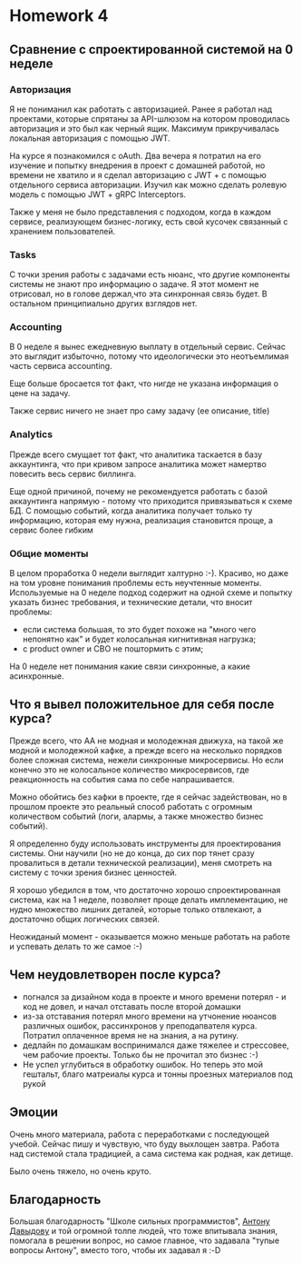 # Homework 4

## Сравнение с спроектированной системой на 0 неделе

### Авторизация

Я не пониманил как работать с авторизацией. Ранее я работал над проектами, которые спрятаны за API-шлюзом на котором проводилась авторизация и это был как черный ящик. Максимум прикручивалась локальная авторизация с помощью JWT.

На курсе я познакомился с oAuth. Два вечера я потратил на его изучение и попытку внедрения в проект с домашней работой, но времени не хватило и я сделал авторизацию с JWT + с помощью отдельного сервиса авторизации. Изучил как можно сделать ролевую модель с помощью JWT + gRPC Interceptors.

Также у меня не было представления с подходом, когда в каждом сервисе, реализующем бизнес-логику, есть свой кусочек связанный с хранением пользователей.

### Tasks

С точки зрения работы с задачами есть нюанс, что другие компоненты системы не знают про информацию о задаче. Я этот момент не отрисовал, но в голове держал,что эта синхронная связь будет. В остальном принципиально других взглядов нет.

### Accounting

В 0 неделе я вынес ежедневную выплату в отдельный сервис. Сейчас это выглядит избыточно, потому что идеологически это неотъемлимая часть сервиса accounting.

Еще больше бросается тот факт, что нигде не указана информация о цене на задачу.

Также сервис ничего не знает про саму задачу (ее описание, title)

### Analytics

Прежде всего смущает тот факт, что аналитика таскается в базу аккаунтинга, что при кривом запросе аналитика может намертво повесить весь сервис биллинга.

Еще одной причиной, почему не рекомендуется работать с базой аккаунтинга напрямую - потому что приходится привязываться к схеме БД. С помощью событий, когда аналитика получает только ту информацию, которая ему нужна, реализация становится проще, а сервис более гибким

### Общие моменты

В целом проработка 0 недели выглядит халтурно :-). Красиво, но даже на том уровне понимания проблемы есть неучтенные моменты. Используемые на 0 неделе подход содержит на одной схеме и попытку указать бизнес требования, и технические детали, что вносит проблемы:

- если система большая, то это будет похоже на "много чего непонятно как" и будет колосальная кигнитивная нагрузка;
- c product owner и CBO не поштормить с этим;

На 0 неделе нет понимания какие связи синхронные, а какие асинхронные.

## Что я вывел положительное для себя после курса?

Прежде всего, что АА не модная и молодежная движуха, на такой же модной и молодежной кафке, а прежде всего на несколько порядков более сложная система, нежели синхронные микросервисы. Но если конечно это не колосальное количество микросервисов, где реакционность на события сама по себе напрашивается.

Можно обойтись без кафки в проекте, где я сейчас задействован, но в прошлом проекте это реальный способ работать с огромным количеством событий (логи, алармы, а также множество бизнес событий).

Я определенно буду использовать инструменты для проектирования системы. Они научили (но не до конца, до сих пор тянет сразу провалиться в детали технической реализации), меня смотреть на систему с точки зрения бизнес ценностей.

Я хорошо убедился в том, что достаточно хорошо спроектированная система, как на 1 неделе, позволяет проще делать имплементацию, не нудно множество лишних деталей, которые только отвлекают, а достаточно общих логических связей.

Неожиданый момент - оказывается можно меньше работать на работе и успевать делать то же самое :-)

## Чем неудовлетворен после курса?

- погнался за дизайном кода в проекте и много времени потерял - и код не довел, и начал отставать после второй домашки
- из-за отставания потерял много времени на утчонение нюансов различных ошибок, рассинхронов у преподапвателя курса. Потратил оплаченное время не на знания, а на рутину.
- дедлайн по домашкам воспринимался даже тяжелее и стрессовее, чем рабочие проекты. Только бы не прочитал это бизнес :-)
- Не успел углубиться в обработку ошибок. Но теперь это мой гештальт, благо матреиалы курса и тонны проезных материалов под рукой

## Эмоции

Очень много материала, работа с переработками с последующей учебой. Сейчас пишу и чувствую, что буду выхлощен завтра. Работа над системой стала традицией, а сама система как родная, как детище.

Было очень тяжело, но очень круто.

## Благодарность

Большая благодарность "Школе сильных программистов", [Антону Давыдову](https://github.com/davydovanton) и той огромной толпе людей, что тоже впитывала знания, помогала в решении вопрос, но самое главное, что задавала "тупые вопросы Антону", вместо того, чтобы их задавал я :-D
